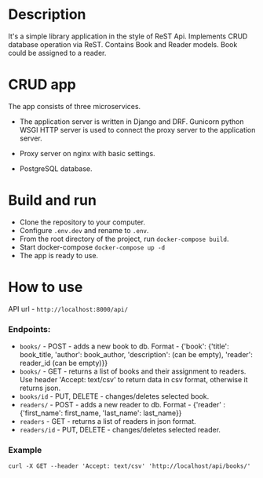 # Description

It's a simple library application in the style of ReST Api. Implements CRUD database operation via ReST.
Contains Book and Reader models. Book could be assigned to a reader.

# CRUD app

The app consists of three microservices.

- The application server is written in Django and DRF. 
Gunicorn python WSGI HTTP server is used to connect the proxy server to the application server.

- Proxy server on nginx with basic settings.
 
- PostgreSQL database.

# Build and run

- Clone the repository to your computer.
- Configure `.env.dev` and rename to `.env`.
- From the root directory of the project, run `docker-compose build`.
- Start docker-compose `docker-compose up -d`
- The app is ready to use.

# How to use

API url - `http://localhost:8000/api/`
### Endpoints:
- `books/` - POST - adds a new book to db. 
Format - {'book': {'title': book_title, 'author': book_author, 'description': (can be empty), 'reader': reader_id (can be empty)}}
- `books/` - GET - returns a list of books and their assignment to readers. Use header 'Accept: text/csv' to return data in csv format, otherwise it returns json.
- `books/id` - PUT, DELETE - changes/deletes selected book.
- `readers/` - POST - adds a new reader to db. 
Format - {'reader' : {'first_name': first_name, 'last_name': last_name}}
- `readers` - GET - returns a list of readers in json format.
- `readers/id` - PUT, DELETE - changes/deletes selected reader.

### Example

`curl -X GET --header 'Accept: text/csv' 'http://localhost/api/books/'`
